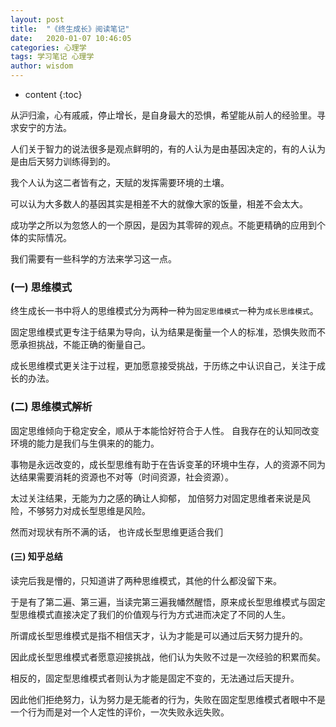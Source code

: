 ```yaml
---
layout: post
title:  "《终生成长》阅读笔记"
date:   2020-01-07 10:46:05
categories: 心理学
tags: 学习笔记 心理学
author: wisdom
---
```


* content
{:toc}

从沪归渝，心有戚戚，停止增长，是自身最大的恐惧，希望能从前人的经验里。寻求安宁的方法。

人们关于智力的说法很多是观点鲜明的，有的人认为是由基因决定的，有的人认为是由后天努力训练得到的。

我个人认为这二者皆有之，天赋的发挥需要环境的土壤。

可以认为大多数人的基因其实是相差不大的就像大家的饭量，相差不会太大。

成功学之所以为忽悠人的一个原因，是因为其零碎的观点。不能更精确的应用到个体的实际情况。

我们需要有一些科学的方法来学习这一点。

### (一) 思维模式

终生成长一书中将人的思维模式分为两种一种为`固定思维模式`一种为`成长思维模式`。

固定思维模式更专注于结果为导向，认为结果是衡量一个人的标准，恐惧失败而不愿承担挑战，不能正确的衡量自己。

成长思维模式更关注于过程，更加愿意接受挑战，于历练之中认识自己，关注于成长的办法。

### (二) 思维模式解析

固定思维倾向于稳定安全，顺从于本能恰好符合于人性。 自我存在的认知同改变环境的能力是我们与生俱来的的能力。

事物是永远改变的，成长型思维有助于在告诉变革的环境中生存，人的资源不同为达结果需要消耗的资源也不对等（时间资源，社会资源）。

太过关注结果，无能为力之感的确让人抑郁， 加倍努力对固定思维者来说是风险，不够努力对成长型思维是风险。

然而对现状有所不满的话， 也许成长型思维更适合我们



#### (三) 知乎总结

读完后我是懵的，只知道讲了两种思维模式，其他的什么都没留下来。

于是有了第二遍、第三遍，当读完第三遍我幡然醒悟，原来成长型思维模式与固定型思维模式直接决定了我们的价值观与行为方式进而决定了不同的人生。

所谓成长型思维模式是指不相信天才，认为才能是可以通过后天努力提升的。

因此成长型思维模式者愿意迎接挑战，他们认为失败不过是一次经验的积累而矣。

相反的，固定型思维模式者则认为才能是固定不变的，无法通过后天提升。

因此他们拒绝努力，认为努力是无能者的行为，失败在固定型思维模式者眼中不是一个行为而是对一个人定性的评价，一次失败永远失败。



